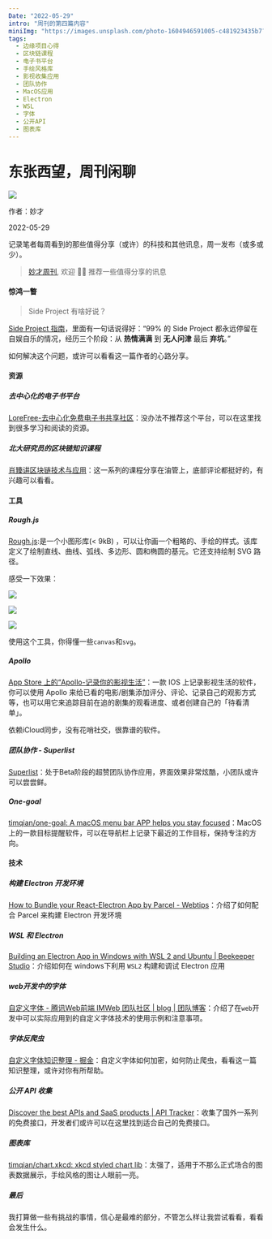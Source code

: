 ```yaml
---
Date: "2022-05-29"
intro: "周刊的第四篇内容"
miniImg: "https://images.unsplash.com/photo-1604946591005-c481923435b7?crop=entropy&cs=tinysrgb&fit=max&fm=jpg&ixid=MnwxNjUyNjZ8MHwxfHJhbmRvbXx8fHx8fHx8fDE2NTM4Mzg1MzI&ixlib=rb-1.2.1&q=80&w=400"
tags:
  - 边缘项目心得
  - 区块链课程
  - 电子书平台
  - 手绘风格库
  - 影视收集应用
  - 团队协作
  - MacOS应用
  - Electron
  - WSL
  - 字体
  - 公开API
  - 图表库
---
```


# 东张西望，周刊闲聊

![](https://images.unsplash.com/photo-1604946591005-c481923435b7?crop=entropy&cs=tinysrgb&fit=max&fm=jpg&ixid=MnwxNjUyNjZ8MHwxfHJhbmRvbXx8fHx8fHx8fDE2NTM4Mzg1MzI&ixlib=rb-1.2.1&q=80&w=1080)

作者：妙才

2022-05-29

记录笔者每周看到的那些值得分享（或许）的科技和其他讯息，周一发布（或多或少）。

> [妙才周刊](https://weekly-omega.vercel.app/), 欢迎 👏🏻 推荐一些值得分享的讯息

#### 惊鸿一瞥

> Side Project 有啥好说？

[Side Project 指南](https://sideproject.guide/)，里面有一句话说得好：“99% 的 Side Project 都永远停留在自娱自乐的情况，经历三个阶段：从 **热情满满** 到 **无人问津** 最后 **弃坑**。”

如何解决这个问题，或许可以看看这一篇作者的心路分享。

#### 资源

##### 去中心化的电子书平台

[LoreFree-去中心化免费电子书共享社区](https://ebook2.lorefree.com/)：没办法不推荐这个平台，可以在这里找到很多学习和阅读的资源。

##### 北大研究员的区块链知识课程

[肖臻讲区块链技术与应用](https://www.youtube.com/watch?v=UmVec9VHtpE&list=PLnTPdMjBRmAYehJkVbAXqxO-0cc9ALC6V)：这一系列的课程分享在油管上，底部评论都挺好的，有兴趣可以看看。

#### 工具

##### Rough.js

[Rough.js](https://roughjs.com/):是一个小图形库(< 9kB) ，可以让你画一个粗略的、手绘的样式。该库定义了绘制直线、曲线、弧线、多边形、圆和椭圆的基元。它还支持绘制 SVG 路径。

感受一下效果：

![](https://roughjs.com/images/cap.png)

![](https://roughjs.com/images/m6.png)

![](https://roughjs.com/images/m14.png)

使用这个工具，你得懂一些`canvas`和`svg`。

##### Apollo 

[App Store 上的“Apollo-记录你的影视生活”](https://apps.apple.com/cn/app/apollo-%E8%AE%B0%E5%BD%95%E4%BD%A0%E7%9A%84%E5%BD%B1%E8%A7%86%E7%94%9F%E6%B4%BB/id1616467801)：一款 IOS 上记录影视生活的软件，你可以使用 Apollo 来给已看的电影/剧集添加评分、评论、记录自己的观影方式等，也可以用它来追踪目前在追的剧集的观看进度、或者创建自己的「待看清单」。

依赖iCloud同步，没有花哨社交，很靠谱的软件。

##### 团队协作 - Superlist

[Superlist](https://www.superlist.com/)：处于Beta阶段的超赞团队协作应用，界面效果非常炫酷，小团队或许可以尝尝鲜。

##### One-goal

[timqian/one-goal: A macOS menu bar APP helps you stay focused](https://github.com/timqian/one-goal)：MacOS 上的一款目标提醒软件，可以在导航栏上记录下最近的工作目标，保持专注的方向。

#### 技术

##### 构建 Electron 开发环境

[How to Bundle your React-Electron App by Parcel - Webtips](https://www.webtips.dev/how-to-bundle-your-react-electron-app-by-parcel)：介绍了如何配合 Parcel 来构建 Electron 开发环境

##### WSL 和 Electron

[Building an Electron App in Windows with WSL 2 and Ubuntu | Beekeeper Studio](https://www.beekeeperstudio.io/blog/building-electron-windows-ubuntu-wsl2)：介绍如何在 windows下利用 `WSL2` 构建和调试 Electron 应用

##### web开发中的字体

[自定义字体 - 腾讯Web前端 IMWeb 团队社区 | blog | 团队博客](https://imweb.io/topic/5a016f791f0e50753869bfa3)：介绍了在`web`开发中可以实际应用到的自定义字体技术的使用示例和注意事项。

##### 字体反爬虫

[自定义字体知识整理 - 掘金](https://juejin.cn/post/6844904014866284552)：自定义字体如何加密，如何防止爬虫，看看这一篇知识整理，或许对你有所帮助。

##### 公开 API 收集

[Discover the best APIs and SaaS products | API Tracker](https://apitracker.io/)：收集了国外一系列的免费接口，开发者们或许可以在这里找到适合自己的免费接口。



##### 图表库

[timqian/chart.xkcd: xkcd styled chart lib](https://github.com/timqian/chart.xkcd)：太强了，适用于不那么正式场合的图表数据展示，手绘风格的图让人眼前一亮。

##### 最后

我打算做一些有挑战的事情，信心是最难的部分，不管怎么样让我尝试看看，看看会发生什么。
